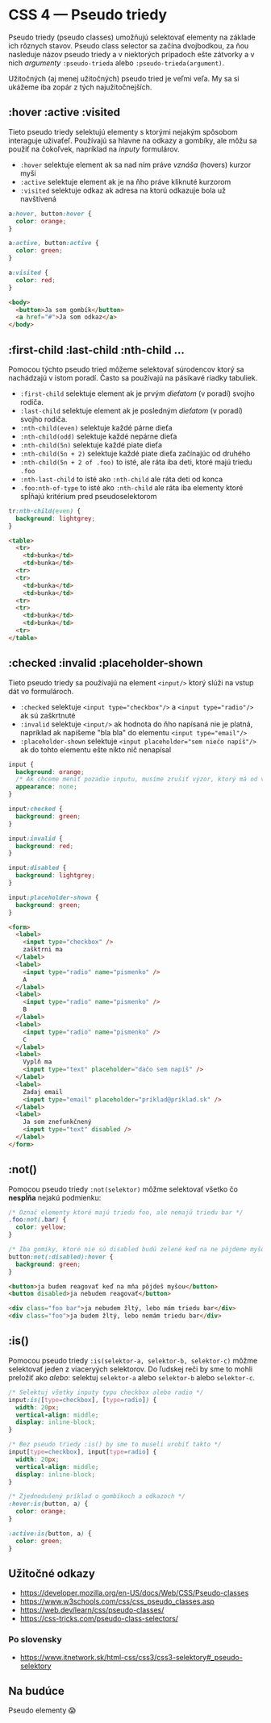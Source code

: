 # CSS 4 — Pseudo triedy

Pseudo triedy (pseudo classes) umožňujú selektovať elementy na základe
ich rôznych stavov. Pseudo class selector sa začína dvojbodkou, za ňou
nasleduje názov pseudo triedy a v niektorých prípadoch ešte zátvorky
a v nich _argumenty_ `:pseudo-trieda` alebo `:pseudo-trieda(argument)`.

Užitočných (aj menej užitočných) pseudo tried je veľmi veľa. My sa si ukážeme
iba zopár z tých najužitočnejších.

## :hover :active :visited

Tieto pseudo triedy selektujú elementy s ktorými nejakým spôsobom interaguje
uživaťeľ. Používajú sa hlavne na odkazy a gombíky, ale môžu sa použiť na
čokoľvek, napríklad na _inputy_ formulárov.

* `:hover` selektuje element ak sa nad ním práve _vznáša_ (hovers) kurzor myši
* `:active` selektuje element ak je na ňho práve kliknuté kurzorom
* `:visited` selektuje odkaz ak adresa na ktorú odkazuje bola už navštívená

```css
a:hover, button:hover {
  color: orange;
}

a:active, button:active {
  color: green;
}

a:visited {
  color: red;
}
```

```html
<body>
  <button>Ja som gombík</button>
  <a href="#">Ja som odkaz</a>
</body>
```

## :first-child :last-child :nth-child ...

Pomocou týchto pseudo tried môžeme selektovať súrodencov ktorý sa nachádzajú
v istom poradí. Často sa používajú na pásikavé riadky tabuliek.

* `:first-child` selektuje element ak je prvým _dieťatom_ (v poradí) svojho rodiča.
* `:last-child` selektuje element ak je posledným _dieťatom_ (v poradí) svojho rodiča.
* `:nth-child(even)` selektuje každé párne dieťa
* `:nth-child(odd)` selektuje každé nepárne dieťa
* `:nth-child(5n)` selektuje každé piate dieťa
* `:nth-child(5n + 2)` selektuje každé piate dieťa začínajúc od druhého
* `:nth-child(5n + 2 of .foo)` to isté, ale ráta iba deti, ktoré majú triedu `.foo`
* `:nth-last-child` to isté ako `:nth-child` ale ráta deti od konca
* `.foo:nth-of-type` to isté ako `:nth-child` ale ráta iba elementy ktoré spĺňajú
  kritérium pred pseudoselektorom

```css
tr:nth-child(even) {
  background: lightgrey;
}
```

```html
<table>
  <tr>
    <td>bunka</td>
    <td>bunka</td>
  <tr>
  <tr>
    <td>bunka</td>
    <td>bunka</td>
  <tr>
  <tr>
    <td>bunka</td>
    <td>bunka</td>
  <tr>
</table>
```

## :checked :invalid :placeholder-shown

Tieto pseudo triedy sa používajú na element `<input/>` ktorý slúži na vstup dát
vo formulároch.

* `:checked` selektuje `<input type="checkbox"/>` a `<input type="radio"/>`
  ak sú zaškrtnuté
* `:invalid` selektuje `<input/>` ak hodnota do ňho napísaná nie je platná,
  napríklad ak napíšeme "bla bla" do elementu `<input type="email"/>`
* `:placeholder-shown` selektuje `<input placeholder="sem niečo napíš"/>`
  ak do tohto elementu ešte nikto nič nenapísal

```css
input {
  background: orange;
  /* Ak chceme meniť pozadie inputu, musíme zrušiť výzor, ktorý má od výroby */
  appearance: none;
}

input:checked {
  background: green;
}

input:invalid {
  background: red;
}

input:disabled {
  background: lightgrey;
}

input:placeholder-shown {
  background: green;
}
```

```html
<form>
  <label>
    <input type="checkbox" />
    zašktrni ma
  </label>
  <label>
    <input type="radio" name="pismenko" />
    A
  </label>
  <label>
    <input type="radio" name="pismenko" />
    B
  </label>
  <label>
    <input type="radio" name="pismenko" />
    C
  </label>
  <label>
    Vyplň ma
    <input type="text" placeholder="dačo sem napíš" />
  </label>
  <label>
    Zadaj email
    <input type="email" placeholder="príklad@príklad.sk" />
  </label>
  <label>
    Ja som znefunkčnený
    <input type="text" disabled />
  </label>
</form>
```

## :not()

Pomocou pseudo triedy `:not(selektor)` môžme selektovať všetko čo **nespĺňa**
nejakú podmienku:

```css
/* Označ elementy ktoré majú triedu foo, ale nemajú triedu bar */
.foo:not(.bar) {
  color: yellow;
}

/* Iba gomíky, ktoré nie sú disabled budú zelené keď na ne pôjdeme myšou */
button:not(:disabled):hover {
  background: green;
}
```

```html
<button>ja budem reagovať keď na mňa pôjdeš myšou</button>
<button disabled>ja nebudem reagovať</button>

<div class="foo bar">ja nebudem žltý, lebo mám triedu bar</div>
<div class="foo">ja budem žltý, lebo nemám triedu bar</div>
```

## :is()

Pomocou pseudo triedy `:is(selektor-a, selektor-b, selektor-c)` môžme selektovať
jeden z viaceryých selektorov. Do ľudskej reči by sme to mohli preložiť ako _alebo_:
selektuj `selektor-a` alebo `selektor-b` alebo `selektor-c`.

```css
/* Selektuj všetky inputy typu checkbox alebo radio */
input:is([type=checkbox], [type=radio]) {
  width: 20px;
  vertical-align: middle;
  display: inline-block;
}

/* Bez pseudo triedy :is() by sme to museli urobiť takto */
input[type=checkbox], input[type=radio] {
  width: 20px;
  vertical-align: middle;
  display: inline-block;
}

/* Zjednodušený príklad o gombíkoch a odkazoch */
:hover:is(button, a) {
  color: orange;
}

:active:is(button, a) {
  color: green;
}
```

## Užitočné odkazy

* https://developer.mozilla.org/en-US/docs/Web/CSS/Pseudo-classes
* https://www.w3schools.com/css/css_pseudo_classes.asp
* https://web.dev/learn/css/pseudo-classes/
* https://css-tricks.com/pseudo-class-selectors/

### Po slovensky

* https://www.itnetwork.sk/html-css/css3/css3-selektory#_pseudo-selektory

## Na budúce

Pseudo elementy 😱





